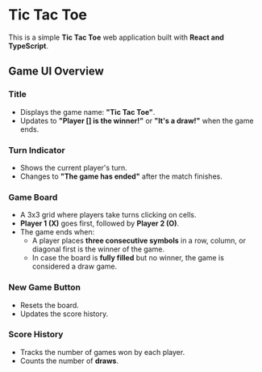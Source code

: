 # Tic Tac Toe

This is a simple **Tic Tac Toe** web application built with **React and TypeScript**.

## Game UI Overview
### **Title**
- Displays the game name: **"Tic Tac Toe"**.
- Updates to **"Player [] is the winner!"** or **"It's a draw!"** when the game ends.

### **Turn Indicator**
- Shows the current player's turn.
- Changes to **"The game has ended"** after the match finishes.

### **Game Board**
- A 3x3 grid where players take turns clicking on cells.
- **Player 1 (X)** goes first, followed by **Player 2 (O)**.
- The game ends when:
  - A player places **three consecutive symbols** in a row, column, or diagonal first is the winner of the game.
  - In case the board is **fully filled** but no winner, the game is considered a draw game.

### **New Game Button**
- Resets the board.
- Updates the score history.

### **Score History**
- Tracks the number of games won by each player.
- Counts the number of **draws**.
